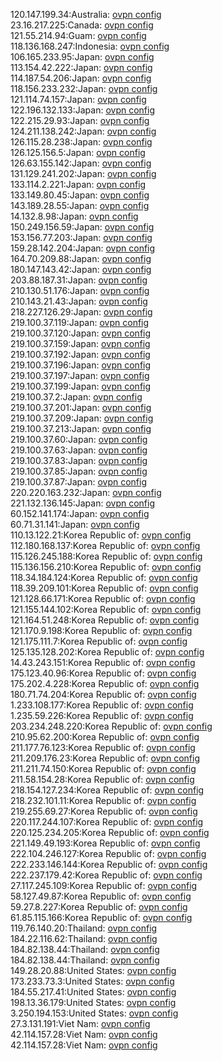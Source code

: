 120.147.199.34:Australia: [ovpn config](vpn/120_147_199_34.ovpn)  
23.16.217.225:Canada: [ovpn config](vpn/23_16_217_225.ovpn)  
121.55.214.94:Guam: [ovpn config](vpn/121_55_214_94.ovpn)  
118.136.168.247:Indonesia: [ovpn config](vpn/118_136_168_247.ovpn)  
106.165.233.95:Japan: [ovpn config](vpn/106_165_233_95.ovpn)  
113.154.42.222:Japan: [ovpn config](vpn/113_154_42_222.ovpn)  
114.187.54.206:Japan: [ovpn config](vpn/114_187_54_206.ovpn)  
118.156.233.232:Japan: [ovpn config](vpn/118_156_233_232.ovpn)  
121.114.74.157:Japan: [ovpn config](vpn/121_114_74_157.ovpn)  
122.196.132.133:Japan: [ovpn config](vpn/122_196_132_133.ovpn)  
122.215.29.93:Japan: [ovpn config](vpn/122_215_29_93.ovpn)  
124.211.138.242:Japan: [ovpn config](vpn/124_211_138_242.ovpn)  
126.115.28.238:Japan: [ovpn config](vpn/126_115_28_238.ovpn)  
126.125.156.5:Japan: [ovpn config](vpn/126_125_156_5.ovpn)  
126.63.155.142:Japan: [ovpn config](vpn/126_63_155_142.ovpn)  
131.129.241.202:Japan: [ovpn config](vpn/131_129_241_202.ovpn)  
133.114.2.221:Japan: [ovpn config](vpn/133_114_2_221.ovpn)  
133.149.80.45:Japan: [ovpn config](vpn/133_149_80_45.ovpn)  
143.189.28.55:Japan: [ovpn config](vpn/143_189_28_55.ovpn)  
14.132.8.98:Japan: [ovpn config](vpn/14_132_8_98.ovpn)  
150.249.156.59:Japan: [ovpn config](vpn/150_249_156_59.ovpn)  
153.156.77.203:Japan: [ovpn config](vpn/153_156_77_203.ovpn)  
159.28.142.204:Japan: [ovpn config](vpn/159_28_142_204.ovpn)  
164.70.209.88:Japan: [ovpn config](vpn/164_70_209_88.ovpn)  
180.147.143.42:Japan: [ovpn config](vpn/180_147_143_42.ovpn)  
203.88.187.31:Japan: [ovpn config](vpn/203_88_187_31.ovpn)  
210.130.51.176:Japan: [ovpn config](vpn/210_130_51_176.ovpn)  
210.143.21.43:Japan: [ovpn config](vpn/210_143_21_43.ovpn)  
218.227.126.29:Japan: [ovpn config](vpn/218_227_126_29.ovpn)  
219.100.37.119:Japan: [ovpn config](vpn/219_100_37_119.ovpn)  
219.100.37.120:Japan: [ovpn config](vpn/219_100_37_120.ovpn)  
219.100.37.159:Japan: [ovpn config](vpn/219_100_37_159.ovpn)  
219.100.37.192:Japan: [ovpn config](vpn/219_100_37_192.ovpn)  
219.100.37.196:Japan: [ovpn config](vpn/219_100_37_196.ovpn)  
219.100.37.197:Japan: [ovpn config](vpn/219_100_37_197.ovpn)  
219.100.37.199:Japan: [ovpn config](vpn/219_100_37_199.ovpn)  
219.100.37.2:Japan: [ovpn config](vpn/219_100_37_2.ovpn)  
219.100.37.201:Japan: [ovpn config](vpn/219_100_37_201.ovpn)  
219.100.37.209:Japan: [ovpn config](vpn/219_100_37_209.ovpn)  
219.100.37.213:Japan: [ovpn config](vpn/219_100_37_213.ovpn)  
219.100.37.60:Japan: [ovpn config](vpn/219_100_37_60.ovpn)  
219.100.37.63:Japan: [ovpn config](vpn/219_100_37_63.ovpn)  
219.100.37.83:Japan: [ovpn config](vpn/219_100_37_83.ovpn)  
219.100.37.85:Japan: [ovpn config](vpn/219_100_37_85.ovpn)  
219.100.37.87:Japan: [ovpn config](vpn/219_100_37_87.ovpn)  
220.220.163.232:Japan: [ovpn config](vpn/220_220_163_232.ovpn)  
221.132.136.145:Japan: [ovpn config](vpn/221_132_136_145.ovpn)  
60.152.141.174:Japan: [ovpn config](vpn/60_152_141_174.ovpn)  
60.71.31.141:Japan: [ovpn config](vpn/60_71_31_141.ovpn)  
110.13.122.21:Korea Republic of: [ovpn config](vpn/110_13_122_21.ovpn)  
112.180.168.137:Korea Republic of: [ovpn config](vpn/112_180_168_137.ovpn)  
115.126.245.188:Korea Republic of: [ovpn config](vpn/115_126_245_188.ovpn)  
115.136.156.210:Korea Republic of: [ovpn config](vpn/115_136_156_210.ovpn)  
118.34.184.124:Korea Republic of: [ovpn config](vpn/118_34_184_124.ovpn)  
118.39.209.101:Korea Republic of: [ovpn config](vpn/118_39_209_101.ovpn)  
121.128.66.171:Korea Republic of: [ovpn config](vpn/121_128_66_171.ovpn)  
121.155.144.102:Korea Republic of: [ovpn config](vpn/121_155_144_102.ovpn)  
121.164.51.248:Korea Republic of: [ovpn config](vpn/121_164_51_248.ovpn)  
121.170.9.198:Korea Republic of: [ovpn config](vpn/121_170_9_198.ovpn)  
121.175.111.7:Korea Republic of: [ovpn config](vpn/121_175_111_7.ovpn)  
125.135.128.202:Korea Republic of: [ovpn config](vpn/125_135_128_202.ovpn)  
14.43.243.151:Korea Republic of: [ovpn config](vpn/14_43_243_151.ovpn)  
175.123.40.96:Korea Republic of: [ovpn config](vpn/175_123_40_96.ovpn)  
175.202.4.228:Korea Republic of: [ovpn config](vpn/175_202_4_228.ovpn)  
180.71.74.204:Korea Republic of: [ovpn config](vpn/180_71_74_204.ovpn)  
1.233.108.177:Korea Republic of: [ovpn config](vpn/1_233_108_177.ovpn)  
1.235.59.226:Korea Republic of: [ovpn config](vpn/1_235_59_226.ovpn)  
203.234.248.220:Korea Republic of: [ovpn config](vpn/203_234_248_220.ovpn)  
210.95.62.200:Korea Republic of: [ovpn config](vpn/210_95_62_200.ovpn)  
211.177.76.123:Korea Republic of: [ovpn config](vpn/211_177_76_123.ovpn)  
211.209.176.23:Korea Republic of: [ovpn config](vpn/211_209_176_23.ovpn)  
211.211.74.150:Korea Republic of: [ovpn config](vpn/211_211_74_150.ovpn)  
211.58.154.28:Korea Republic of: [ovpn config](vpn/211_58_154_28.ovpn)  
218.154.127.234:Korea Republic of: [ovpn config](vpn/218_154_127_234.ovpn)  
218.232.101.11:Korea Republic of: [ovpn config](vpn/218_232_101_11.ovpn)  
219.255.69.27:Korea Republic of: [ovpn config](vpn/219_255_69_27.ovpn)  
220.117.244.107:Korea Republic of: [ovpn config](vpn/220_117_244_107.ovpn)  
220.125.234.205:Korea Republic of: [ovpn config](vpn/220_125_234_205.ovpn)  
221.149.49.193:Korea Republic of: [ovpn config](vpn/221_149_49_193.ovpn)  
222.104.246.127:Korea Republic of: [ovpn config](vpn/222_104_246_127.ovpn)  
222.233.146.144:Korea Republic of: [ovpn config](vpn/222_233_146_144.ovpn)  
222.237.179.42:Korea Republic of: [ovpn config](vpn/222_237_179_42.ovpn)  
27.117.245.109:Korea Republic of: [ovpn config](vpn/27_117_245_109.ovpn)  
58.127.49.87:Korea Republic of: [ovpn config](vpn/58_127_49_87.ovpn)  
59.27.8.227:Korea Republic of: [ovpn config](vpn/59_27_8_227.ovpn)  
61.85.115.166:Korea Republic of: [ovpn config](vpn/61_85_115_166.ovpn)  
119.76.140.20:Thailand: [ovpn config](vpn/119_76_140_20.ovpn)  
184.22.116.62:Thailand: [ovpn config](vpn/184_22_116_62.ovpn)  
184.82.138.44:Thailand: [ovpn config](vpn/184_82_138_44.ovpn)  
184.82.138.44:Thailand: [ovpn config](vpn/184_82_138_44.ovpn)  
149.28.20.88:United States: [ovpn config](vpn/149_28_20_88.ovpn)  
173.233.73.3:United States: [ovpn config](vpn/173_233_73_3.ovpn)  
184.55.217.41:United States: [ovpn config](vpn/184_55_217_41.ovpn)  
198.13.36.179:United States: [ovpn config](vpn/198_13_36_179.ovpn)  
3.250.194.153:United States: [ovpn config](vpn/3_250_194_153.ovpn)  
27.3.131.191:Viet Nam: [ovpn config](vpn/27_3_131_191.ovpn)  
42.114.157.28:Viet Nam: [ovpn config](vpn/42_114_157_28.ovpn)  
42.114.157.28:Viet Nam: [ovpn config](vpn/42_114_157_28.ovpn)  
